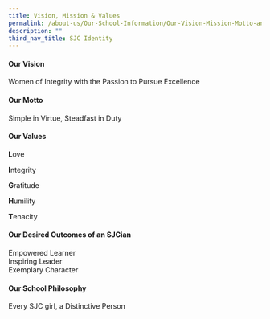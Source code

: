 ```yaml
---
title: Vision, Mission & Values
permalink: /about-us/Our-School-Information/Our-Vision-Mission-Motto-and-Values/
description: ""
third_nav_title: SJC Identity
---
```

#### **Our Vision**

Women of Integrity with the Passion to Pursue Excellence

#### **Our Motto**

Simple in Virtue, Steadfast in Duty

#### **Our Values**

**L**ove

**I**ntegrity

**G**ratitude

**H**umility

**T**enacity

#### **Our Desired Outcomes of an SJCian**

Empowered Learner  
Inspiring Leader  
Exemplary Character  

#### **Our School Philosophy**

Every SJC girl, a Distinctive Person
